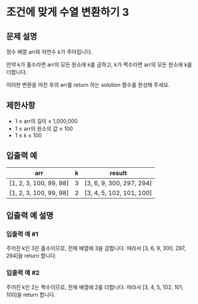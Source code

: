 # 조건에 맞게 수열 변환하기 3


## 문제 설명
정수 배열 arr와 자연수 k가 주어집니다.

만약 k가 홀수라면 arr의 모든 원소에 k를 곱하고, k가 짝수라면 arr의 모든 원소에 k를 더합니다.

이러한 변환을 마친 후의 arr를 return 하는 solution 함수를 완성해 주세요.

## 제한사항
- 1 ≤ arr의 길이 ≤ 1,000,000
- 1 ≤ arr의 원소의 값 ≤ 100
- 1 ≤ k ≤ 100

## 입출력 예
|arr|k|result|
|-|-|-|
|[1, 2, 3, 100, 99, 98]|3|[3, 6, 9, 300, 297, 294]|
|[1, 2, 3, 100, 99, 98]|2|[3, 4, 5, 102, 101, 100]|

## 입출력 예 설명

### 입출력 예 #1
주어진 k인 3은 홀수이므로, 전체 배열에 3을 곱합니다. 따라서 [3, 6, 9, 300, 297, 294]을 return 합니다.

### 입출력 예 #2
주어진 k인 2는 짝수이므로, 전체 배열에 2를 더합니다. 따라서 [3, 4, 5, 102, 101, 100]을 return 합니다.
